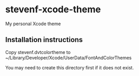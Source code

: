 stevenf-xcode-theme
===================

My personal Xcode theme

Installation instructions
-------------------------

Copy stevenf.dvtcolortheme to ~/Library/Developer/Xcode/UserData/FontAndColorThemes

You may need to create this directory first if it does not exist.
